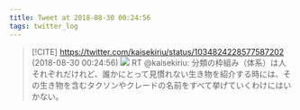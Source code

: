 ```yaml
---
title: Tweet at 2018-08-30 00:24:56
tags: twitter_log
---
```


> [!CITE] https://twitter.com/kaisekiriu/status/1034824228577587202 (2018-08-30 00:24:56)
> ![](https://twitter.com/kaisekiriu/status/1034824228577587202)
> RT @kaisekiriu: 分類の枠組み（体系）は人それぞれだけれど、誰かにとって見慣れない生き物を紹介する時には、その生き物を含むタクソンやクレードの名前をすべて挙げていくわけにはいかない。
